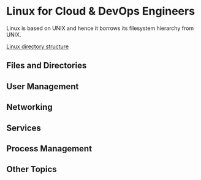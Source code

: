 # Linux for Cloud & DevOps Engineers

Linux is based on UNIX and hence it borrows its filesystem hierarchy from UNIX.

[Linux directory structure](/assets/linux-system-directoies-poster.png)

## Files and Directories


## User Management


## Networking


## Services


## Process Management


## Other Topics










